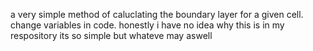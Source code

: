  a very simple method of caluclating the boundary layer for a given cell. change variables in code. honestly i have no idea why this is in my respository its so simple but whateve
 may aswell
